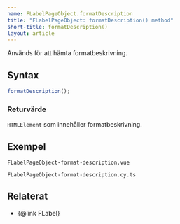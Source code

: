 ```yaml
---
name: FLabelPageObject.formatDescription
title: "FLabelPageObject: formatDescription() method"
short-title: formatDescription()
layout: article
---
```


Används för att hämta formatbeskrivning.

## Syntax

```ts
formatDescription();
```

### Returvärde

`HTMLElement` som innehåller formatbeskrivning.

## Exempel

```import static
FLabelPageObject-format-description.vue
```

```import
FLabelPageObject-format-description.cy.ts
```

## Relaterat

- {@link FLabel}

